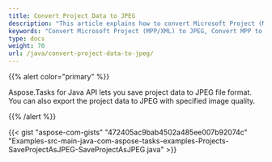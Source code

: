 ```yaml
---
title: Convert Project Data to JPEG
description: "This article explains how to convert Microsoft Project (MPP/XML) files to JPEG using Aspose.Tasks for Java."
keywords: "Convert Microsoft Project (MPP/XML) to JPEG, Convert MPP to JPEG, Export MPP Project to JPEG, save project data to JPEG, Save MPP as JPEG, Aspose.Tasks for Java"
type: docs
weight: 70
url: /java/convert-project-data-to-jpeg/
---
```


{{% alert color="primary" %}} 

Aspose.Tasks for Java API lets you save project data to JPEG file format. You can also export the project data to JPEG with specified image quality.

{{% /alert %}}

{{< gist "aspose-com-gists" "472405ac9bab4502a485ee007b92074c" "Examples-src-main-java-com-aspose-tasks-examples-Projects-SaveProjectAsJPEG-SaveProjectAsJPEG.java" >}}
